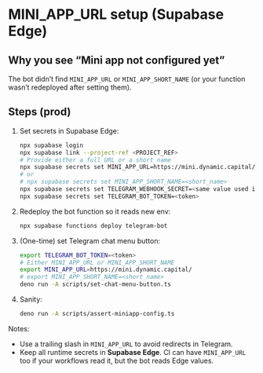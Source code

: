 # MINI_APP_URL setup (Supabase Edge)

## Why you see “Mini app not configured yet”

The bot didn’t find `MINI_APP_URL` or `MINI_APP_SHORT_NAME` (or your function
wasn’t redeployed after setting them).

## Steps (prod)

1. Set secrets in Supabase Edge:

   ```bash
   npx supabase login
   npx supabase link --project-ref <PROJECT_REF>
   # Provide either a full URL or a short name
   npx supabase secrets set MINI_APP_URL=https://mini.dynamic.capital/
   # or
   # npx supabase secrets set MINI_APP_SHORT_NAME=<short_name>
   npx supabase secrets set TELEGRAM_WEBHOOK_SECRET=<same value used in setWebhook>
   npx supabase secrets set TELEGRAM_BOT_TOKEN=<token>
   ```

2. Redeploy the bot function so it reads new env:

   ```bash
   npx supabase functions deploy telegram-bot
   ```

3. (One-time) set Telegram chat menu button:

   ```bash
   export TELEGRAM_BOT_TOKEN=<token>
   # Either MINI_APP_URL or MINI_APP_SHORT_NAME
   export MINI_APP_URL=https://mini.dynamic.capital/
   # export MINI_APP_SHORT_NAME=<short_name>
   deno run -A scripts/set-chat-menu-button.ts
   ```

4. Sanity:

   ```bash
   deno run -A scripts/assert-miniapp-config.ts
   ```

Notes:

- Use a trailing slash in `MINI_APP_URL` to avoid redirects in Telegram.
- Keep all runtime secrets in **Supabase Edge**. CI can have `MINI_APP_URL` too
  if your workflows read it, but the bot reads Edge values.
